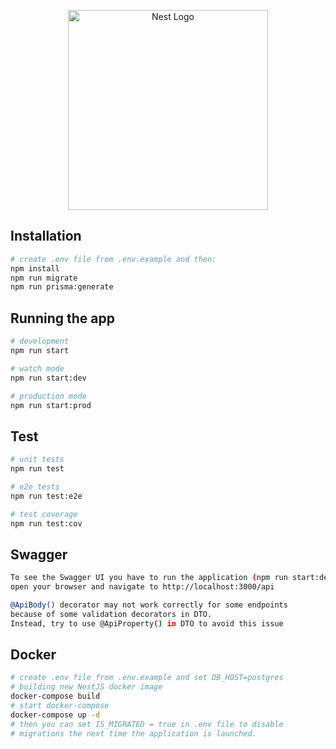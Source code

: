 <p align="center">
  <a href="http://nestjs.com/" target="blank"><img src="https://nestjs.com/img/logo_text.svg" width="320" alt="Nest Logo" /></a>
</p>

## Installation

```bash
# create .env file from .env.example and then:
npm install
npm run migrate
npm run prisma:generate
```

## Running the app

```bash
# development
npm run start

# watch mode
npm run start:dev

# production mode
npm run start:prod
```

## Test

```bash
# unit tests
npm run test

# e2e tests
npm run test:e2e

# test coverage
npm run test:cov
```

## Swagger

```bash
To see the Swagger UI you have to run the application (npm run start:dev),
open your browser and navigate to http://localhost:3000/api

@ApiBody() decorator may not work correctly for some endpoints
because of some validation decorators in DTO.
Instead, try to use @ApiProperty() in DTO to avoid this issue
```

## Docker

```bash
# create .env file from .env.example and set DB_HOST=postgres
# building new NestJS docker image
docker-compose build
# start docker-compose
docker-compose up -d
# then you can set IS_MIGRATED = true in .env file to disable
# migrations the next time the application is launched.
```
